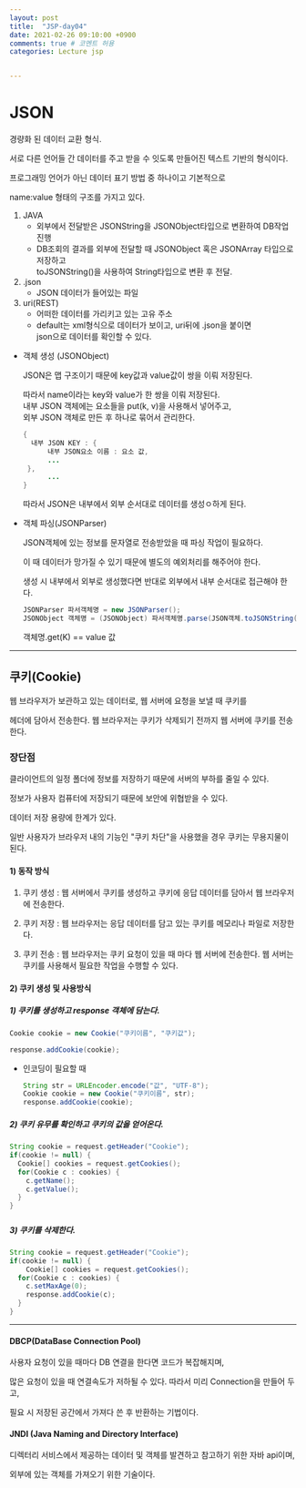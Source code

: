 ```yaml
---
layout: post
title:  "JSP-day04"
date: 2021-02-26 09:10:00 +0900
comments: true # 코멘트 허용
categories: Lecture jsp


---
```




# JSON

경량화 된 데이터 교환 형식.

서로 다른 언어들 간 데이터를 주고 받을 수 잇도록 만들어진 텍스트 기반의 형식이다. 

프로그래밍 언어가 아닌 데이터 표기 방법 중 하나이고 기본적으로 

name:value 형태의 구조를 가지고 있다.



1. JAVA 
   - 외부에서 전달받은 JSONString을 JSONObject타입으로 변환하여 DB작업 진행
   - DB조회의 결과를 외부에 전달할 때 JSONObject 혹은 JSONArray 타입으로 저장하고  
     toJSONString()을 사용하여 String타입으로 변환 후 전달.
2. .json
   - JSON 데이터가 들어있는 파일
3. uri(REST)
   - 어떠한 데이터를 가리키고 있는 고유 주소
   - default는 xml형식으로 데이터가 보이고, uri뒤에 .json을 붙이면   
     json으로 데이터를 확인할 수 있다.



- 객체 생성 (JSONObject)

  JSON은 맵 구조이기 때문에 key값과 value값이 쌍을 이뤄 저장된다.

  따라서 name이라는 key와 value가 한 쌍을 이뤄 저장된다.  
  내부 JSON 객체에는 요소들을 put(k, v)을 사용해서 넣어주고,  
  외부 JSON 객체로 만든 후 하나로 묶어서 관리한다.  

   

  ```java
  {
  	내부 JSON KEY : {
  		내부 JSON요소 이름 : 요소 값, 
  		...
   },
  		...
  }
  ```

  따라서 JSON은 내부에서 외부 순서대로 데이터를 생성ㅇ하게 된다.

  

- 객체 파싱(JSONParser)

  JSON객체에 있는 정보를 문자열로 전송받았을 때 파싱 작업이 필요하다.

  이 때 데이터가 망가질 수 있기 때문에 별도의 예외처리를 해주어야 한다.

  생성 시 내부에서 외부로 생성했다면 반대로 외부에서 내부 순서대로 접근해야 한다.  

  ```java
  JSONParser 파서객체명 = new JSONParser();
  JSONObject 객체명 = (JSONObject) 파서객체명.parse(JSON객체.toJSONString());
  ```

  객체명.get(K) == value 값



---

## 쿠키(Cookie)

웹 브라우저가 보관하고 있는 데이터로, 웹 서버에 요청을 보낼 때 쿠키를

헤더에 담아서 전송한다. 웹 브라우저는 쿠키가 삭제되기 전까지 웹 서버에 쿠키를 전송한다.



### 장단점

클라이언트의 일정 폴더에 정보를 저장하기 때문에 서버의 부하를 줄일 수 있다.

정보가 사용자 컴퓨터에 저장되기 때문에 보안에 위협받을 수 있다.

데이터 저장 용량에 한계가 있다.

일반 사용자가 브라우저 내의 기능인 "쿠키 차단"을 사용했을 경우 쿠키는 무용지물이 된다.



#### 1) 동작 방식

1) 쿠키 생성 : 웹 서버에서 쿠키를 생성하고 쿠키에 응답 데이터를 담아서 웹 브라우저에 전송한다.

2) 쿠키 저장 : 웹 브라우저는 응답 데이터를 담고 있는 쿠키를 메모리나 파일로 저장한다.

3) 쿠키 전송 : 웹 브라우저는 쿠키 요청이 있을 때 마다 웹 서버에 전송한다.
					웹 서버는 쿠키를 사용해서 필요한 작업을 수행할 수 있다.



#### 2) 쿠키 생성 및 사용방식

##### 	1) 쿠키를 생성하고 response 객체에 담는다.

```java
Cookie cookie = new Cookie("쿠키이름", "쿠키값");

response.addCookie(cookie);
```

* 인코딩이 필요할 때   

  ```java
  String str = URLEncoder.encode("값", "UTF-8");
  Cookie cookie = new Cookie("쿠키이름", str);
  response.addCookie(cookie);
  ```



##### 2) 쿠키 유무를 확인하고 쿠키의 값을 얻어온다.

```java
String cookie = request.getHeader("Cookie");
if(cookie != null) {
  Cookie[] cookies = request.getCookies();
  for(Cookie c : cookies) {
    c.getName();
    c.getValue();
  }
}
```

##### 

##### 3) 쿠키를 삭제한다.

```java
String cookie = request.getHeader("Cookie");
if(cookie != null) {
	Cookie[] cookies = request.getCookies();
  for(Cookie c : cookies) {
    c.setMaxAge(0);
    response.addCookie(c);
  }
}
```





---

#### DBCP(DataBase Connection Pool)

사용자 요청이 있을 때마다 DB 연결을 한다면 코드가 복잡해지며,

많은 요청이 있을 때 연결속도가 저하될 수 있다. 따라서 미리 Connection을 만들어 두고,

필요 시 저장된 공간에서 가져다 쓴 후 반환하는 기법이다.



#### JNDI (Java Naming and Directory Interface)

디렉터리 서비스에서 제공하는 데이터 및 객체를 발견하고 참고하기 위한 자바 api이며, 

외부에 있는 객체를 가져오기 위한 기술이다.